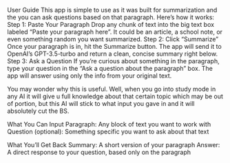 User Guide
This app is simple to use as it was built for summarization and the you can ask questions based on that paragraph. Here’s how it works:
Step 1: Paste Your Paragraph
Drop any chunk of text into the big text box labeled “Paste your paragraph here”. It could be an article, a school note, or even something random you want summarized.
Step 2: Click “Summarize”
Once your paragraph is in, hit the Summarize button. The app will send it to OpenAI’s GPT-3.5-turbo and return a clean, concise summary right below.
Step 3: Ask a Question
If you’re curious about something in the paragraph, type your question in the “Ask a question about the paragraph” box. The app will answer using only the info from your original text.

You may wonder why this is useful. Well, when you go into study mode in any AI it will give u full knowledge about that certain topic which may be out of portion, but this AI
will stick to what input you gave in and it will absolutely cut the BS. 

What You Can Input
Paragraph: Any block of text you want to work with
Question (optional): Something specific you want to ask about that text

What You’ll Get Back
Summary: A short version of your paragraph
Answer: A direct response to your question, based only on the paragraph
